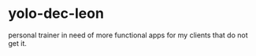 yolo-dec-leon
=============

personal trainer in need of more functional apps for my clients that do not get it.
